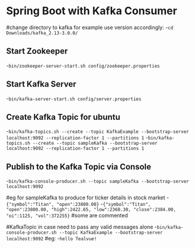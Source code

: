 # Spring Boot with Kafka Consumer
#change directory to kafka for example use version accordingly:
-`cd Downloads/kafka_2.13-3.0.0/`


## Start Zookeeper
-`bin/zookeeper-server-start.sh config/zookeeper.properties`


## Start Kafka Server
-`bin/kafka-server-start.sh config/server.properties`


## Create Kafka Topic for ubuntu
-`bin/kafka-topics.sh --create --topic KafkaExample --bootstrap-server localhost:9092 --replication-factor 1 --partitions 1`
-`bin/kafka-topics.sh --create --topic sampleKafka --bootstrap-server localhost:9092 --replication-factor 1 --partitions 1`



## Publish to the Kafka Topic via Console
-`bin/kafka-console-producer.sh --topic sampleKafka --bootstrap-server localhost:9092`

#eg for sampleKafka to produce for ticker details in stock market
-`{"symbol":"Titan", "open":23800.00}`
-`{"symbol":"Titan", "open":23800.00, "high":2422.65, "low":2360.30, "close":2384.00, "oi":1125, "vol":372255}` #some are commented



#KafkaTopic in case need to pass any valid messages alone
-`bin/kafka-console-producer.sh --topic KafkaExample --bootstrap-server localhost:9092`
#eg:
-`hello Tealvue!`






